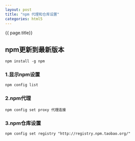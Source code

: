 ```yaml
---
layout: post
title: "npm 代理和仓库设置"
categories: html5
---
```

{{ page.title}}

## npm更新到最新版本

    npm install -g npm

### 1.显示npm设置

    npm config list


### 2.npm代理

    npm config set proxy 代理连接

### 3.npm仓库设置

    npm config set registry "http://registry.npm.taobao.org/"
